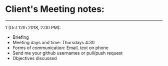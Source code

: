 # Client's Meeting notes:
___
1 (Oct 12th 2018, 2:00 PM):
- Briefing
- Meeting days and time: Thursdays 4:30
- Forms of communication: Email, text on phone
- Send me your github usernames or pull/push request
- Objectives discussed

